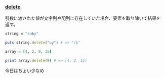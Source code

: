 
### [delete](https://docs.ruby-lang.org/ja/latest/method/Array/i/delete.html)
引数に渡された値が文字列や配列に存在していた場合、要素を取り除いて結果を返す。
```ruby
string = "ruby"

puts string.delete("uy") # => "rb"
```
```ruby
array = [4, 2, 9, 15]

print array.delete(9) # => [4, 2, 15]

```

今日はちょい少なめ
